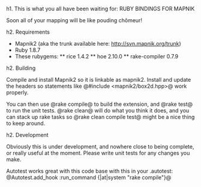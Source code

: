 h1. This is what you all have been waiting for: RUBY BINDINGS FOR MAPNIK

Soon all of your mapping will be like pouding chômeur!

h2. Requirements
* Mapnik2 (aka the trunk available here: http://svn.mapnik.org/trunk)
* Ruby 1.8.7
* These rubygems:
** rice 1.4.2
** hoe 2.10.0
** rake-compiler 0.7.9

h2. Building

Compile and install Mapnik2 so it is linkable as mapnik2. Install and update the 
headers so statements like @#include <mapnik2/box2d.hpp>@ work properly.

You can then use @rake compile@ to build the extension, and @rake test@ to run the
unit tests. @rake clean@ will do what you think it does, and you can stack up
rake tasks so @rake clean compile test@ might be a nice thing to keep around.

h2. Development

Obviously this is under development, and nowhere close to being complete, or 
really useful at the moment. Please write unit tests for any changes you make.

Autotest works great with this code base with this in your .autotest: 
@Autotest.add_hook :run_command {|at|system "rake compile"}@
